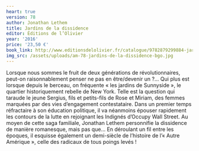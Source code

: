 ```yaml
---
heart: true
version: 78
author: Jonathan Lethem
title: Jardins de la dissidence
editor: Éditions de l’Olivier
year: '2016'
price: '23,50 €'
book_link: http://www.editionsdelolivier.fr/catalogue/9782879299884-jardins-de-la-dissidence
img_src: /assets/uploads/am-78-jardins-de-la-dissidence-bgo.jpg
---
```

Lorsque nous sommes le fruit de deux générations de révolutionnaires, peut-on raisonnablement penser ne pas en être/devenir un ?... Qui plus est lorsque depuis le berceau, on fréquente « les jardins de Sunnyside », le quartier historiquement rebelle de New York. Telle est la question qui taraude le jeune Sergius, fils et petits-fils de Rose et Miriam, des femmes marquées par des vies d’engagement contestataire. Dans un premier temps réfractaire à son éducation politique, il va néanmoins épouser rapidement les contours de la lutte en rejoignant les Indignés d’Occupy Wall Street. Au moyen de cette saga familiale, Jonathan Lethem personnifie la dissidence de manière romanesque, mais pas que… En déroulant un fil entre les époques, il esquisse également un demi-siècle de l’histoire de l’« Autre Amérique », celle des radicaux de tous poings levés !
